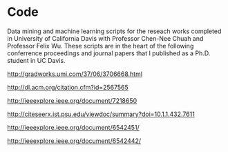 Code
====

Data mining and machine learning scripts for the reseach works completed in University of California Davis with Professor Chen-Nee Chuah and Professor Felix Wu. These scripts are in the heart of the following conferrence proceedings and journal papers that I published as a Ph.D. student in UC Davis.

http://gradworks.umi.com/37/06/3706668.html

http://dl.acm.org/citation.cfm?id=2567565

http://ieeexplore.ieee.org/document/7218650

http://citeseerx.ist.psu.edu/viewdoc/summary?doi=10.1.1.432.7611

http://ieeexplore.ieee.org/document/6542451/

http://ieeexplore.ieee.org/document/6542442/
